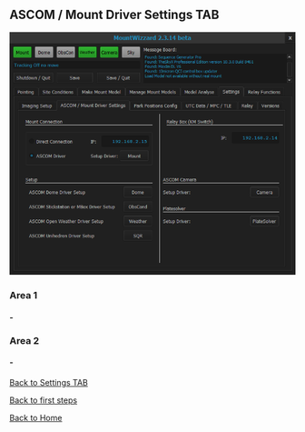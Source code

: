 ## ASCOM / Mount Driver Settings TAB

<img src="../pics/tab_settings_ascommountdriver.png"/>

### Area 1

#### -

### Area 2

#### -

[Back to Settings TAB](11start06.md)

[Back to first steps](11start00.md)

[Back to Home](00home.md)